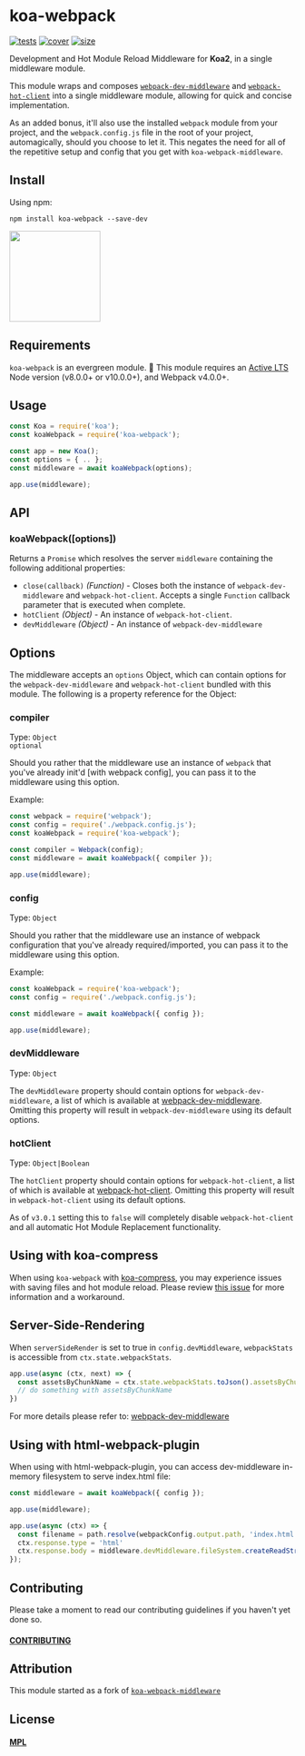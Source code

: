 [tests]: 	https://img.shields.io/circleci/project/github/shellscape/koa-webpack.svg
[tests-url]: https://circleci.com/gh/shellscape/koa-webpack

[cover]: https://codecov.io/gh/shellscape/koa-webpack/branch/master/graph/badge.svg
[cover-url]: https://codecov.io/gh/shellscape/koa-webpack

[size]: https://packagephobia.now.sh/badge?p=koa-webpack
[size-url]: https://packagephobia.now.sh/result?p=koa-webpack

# koa-webpack

[![tests][tests]][tests-url]
[![cover][cover]][cover-url]
[![size][size]][size-url]

Development and Hot Module Reload Middleware for **Koa2**, in a single
middleware module.

This module wraps and composes
[`webpack-dev-middleware`](https://github.com/webpack/webpack-dev-middleware) and
[`webpack-hot-client`](https://github.com/shellscape/webpack-hot-client)
into a single middleware module, allowing for quick and concise implementation.

As an added bonus, it'll also use the installed `webpack` module from your project,
and the `webpack.config.js` file in the root of your project, automagically, should
you choose to let it. This negates the need for all of the repetitive setup and
config that you get with `koa-webpack-middleware`.

## Install

Using npm:

```console
npm install koa-webpack --save-dev
```

<a href="https://www.patreon.com/shellscape">
  <img src="https://c5.patreon.com/external/logo/become_a_patron_button@2x.png" width="160">
</a>

## Requirements

`koa-webpack` is an evergreen module. 🌲 This module requires an [Active LTS](https://github.com/nodejs/Release) Node version (v8.0.0+ or v10.0.0+), and Webpack v4.0.0+.

## Usage

```js
const Koa = require('koa');
const koaWebpack = require('koa-webpack');

const app = new Koa();
const options = { .. };
const middleware = await koaWebpack(options);

app.use(middleware);
```

## API

### koaWebpack([options])

Returns a `Promise` which resolves the server `middleware` containing the
following additional properties:

- `close(callback)` *(Function)* - Closes both the instance of `webpack-dev-middleware`
and `webpack-hot-client`. Accepts a single `Function` callback parameter that is
executed when complete.
- `hotClient` *(Object)* - An instance of `webpack-hot-client`.
- `devMiddleware` *(Object)* - An instance of `webpack-dev-middleware`

## Options

The middleware accepts an `options` Object, which can contain options for the
`webpack-dev-middleware` and `webpack-hot-client` bundled with this module.
The following is a property reference for the Object:

### compiler

Type: `Object`  
`optional`

Should you rather that the middleware use an instance of `webpack` that you've
already init'd [with webpack config], you can pass it to the middleware using
this option.

Example:

```js
const webpack = require('webpack');
const config = require('./webpack.config.js');
const koaWebpack = require('koa-webpack');

const compiler = Webpack(config);
const middleware = await koaWebpack({ compiler });

app.use(middleware);
```

### config

Type: `Object`

Should you rather that the middleware use an instance of webpack configuration
that you've already required/imported, you can pass it to the middleware using
this option.

Example:

```js
const koaWebpack = require('koa-webpack');
const config = require('./webpack.config.js');

const middleware = await koaWebpack({ config });

app.use(middleware);
```

### devMiddleware

Type: `Object`

The `devMiddleware` property should contain options for `webpack-dev-middleware`, a list of
which is available at [webpack-dev-middleware](https://github.com/webpack/webpack-dev-middleware).
Omitting this property will result in `webpack-dev-middleware` using its default
options.

### hotClient

Type: `Object|Boolean`

The `hotClient` property should contain options for `webpack-hot-client`, a list of
which is available at [webpack-hot-client](https://github.com/webpack-contrib/webpack-hot-client).
Omitting this property will result in `webpack-hot-client` using its default
options.

As of `v3.0.1` setting this to `false` will completely disable `webpack-hot-client`
and all automatic Hot Module Replacement functionality.

## Using with koa-compress

When using `koa-webpack` with [koa-compress](https://github.com/koajs/compress),
you may experience issues with saving files and hot module reload. Please review
[this issue](https://github.com/shellscape/koa-webpack/issues/36#issuecomment-289565573)
for more information and a workaround.

## Server-Side-Rendering

When `serverSideRender` is set to true in `config.devMiddleware`, `webpackStats` is
accessible from `ctx.state.webpackStats`.

```js
app.use(async (ctx, next) => {
  const assetsByChunkName = ctx.state.webpackStats.toJson().assetsByChunkName;
  // do something with assetsByChunkName
})
```

For more details please refer to:
[webpack-dev-middleware](https://github.com/webpack/webpack-dev-middleware#server-side-rendering)


## Using with html-webpack-plugin

When using with html-webpack-plugin, you can access dev-middleware in-memory filesystem to serve index.html file:

```js
const middleware = await koaWebpack({ config });

app.use(middleware);

app.use(async (ctx) => {
  const filename = path.resolve(webpackConfig.output.path, 'index.html')
  ctx.response.type = 'html'
  ctx.response.body = middleware.devMiddleware.fileSystem.createReadStream(filename)
});
```

## Contributing

Please take a moment to read our contributing guidelines if you haven't yet done so.

#### [CONTRIBUTING](./.github/CONTRIBUTING.md)

## Attribution

This module started as a fork of
[`koa-webpack-middleware`](https://github.com/leecade/koa-webpack-middleware)

## License

#### [MPL](./LICENSE)